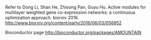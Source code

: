 Refer to Dong Li, Shan He, Zhisong Pan, Guyu Hu. Active modules for multilayer weighted gene co-expression networks: 
a continuous optimization approach. biorxiv 2016. http://www.biorxiv.org/content/early/2016/06/03/056952

Bioconductor page http://bioconductor.org/packages/AMOUNTAIN
